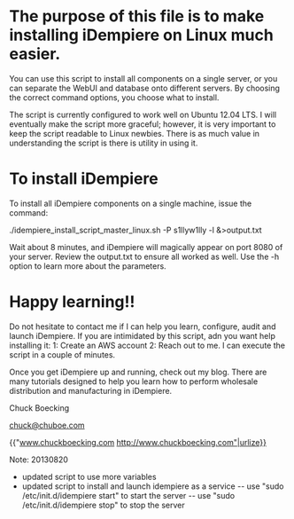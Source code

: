# The purpose of this file is to make installing iDempiere on Linux much easier.
You can use this script to install all components on a single server, 
or you can separate the WebUI and database onto different servers. 
By choosing the correct command options, you choose what to install.

The script is currently configured to work well on Ubuntu 12.04 LTS. 
I will eventually make the script more graceful; 
however, it is very important to keep the script readable to Linux newbies. 
There is as much value in understanding the script is there is utility in using it.

# To install iDempiere 
To install all iDempiere components on a single machine, issue the command:

./idempiere_install_script_master_linux.sh -P s1llyw1lly -l  &>output.txt

Wait about 8 minutes, and iDempiere will magically appear on port 8080 of your server. 
Review the output.txt to ensure all worked as well.
Use the -h option to learn more about the parameters.

# Happy learning!! 
Do not hesitate to contact me if I can help you learn, configure, audit and 
launch iDempiere. If you are intimidated by this script, adn you want 
help installing it:
 1: Create an AWS account
 2: Reach out to me. I can execute the script in a couple of minutes.

Once you get iDempiere up and running, check out my blog. There are many tutorials 
designed to help you learn how to perform wholesale distribution
and manufacturing in iDempiere.

Chuck Boecking

chuck@chuboe.com

{{"www.chuckboecking.com http://www.chuckboecking.com"|urlize}}

Note:
20130820
- updated script to use more variables
- updated script to install and launch idempiere as a service
-- use "sudo /etc/init.d/idempiere start" to start the server
-- use "sudo /etc/init.d/idempiere stop" to stop the server
